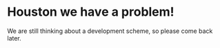 # Houston we have a problem!
We are still thinking about a development scheme, so please come back later.

